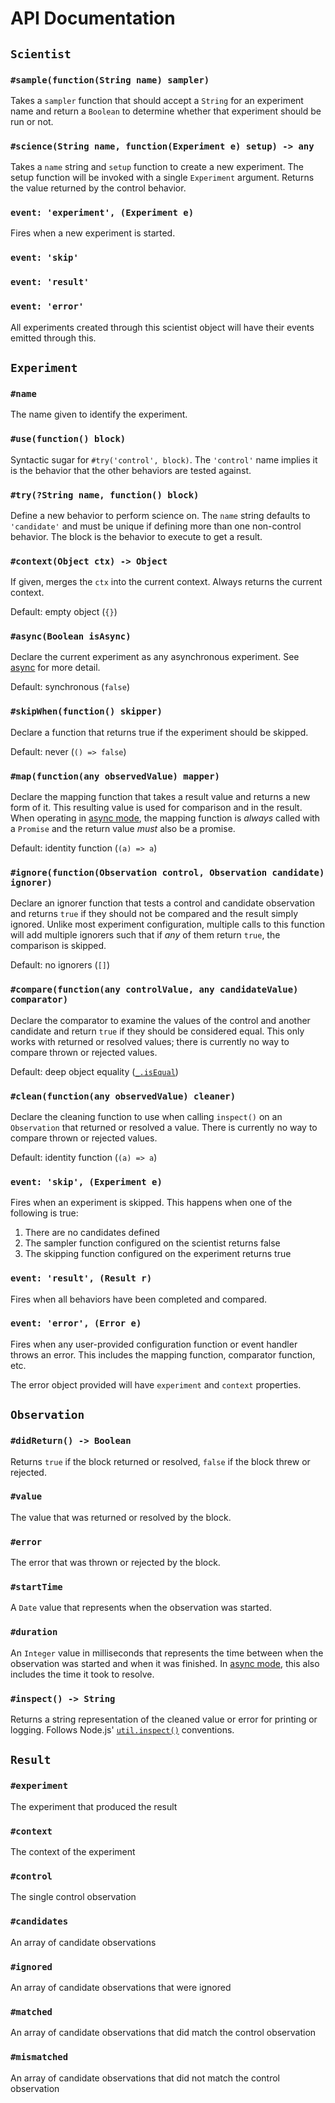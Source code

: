 # API Documentation

## `Scientist`

### `#sample(function(String name) sampler)`

Takes a `sampler` function that should accept a `String` for an experiment name
and return a `Boolean` to determine whether that experiment should be run or
not.

### `#science(String name, function(Experiment e) setup) -> any`

Takes a `name` string and `setup` function to create a new experiment. The setup
function will be invoked with a single `Experiment` argument. Returns the value
returned by the control behavior.

### `event: 'experiment', (Experiment e) `

Fires when a new experiment is started.

### `event: 'skip'`
### `event: 'result'`
### `event: 'error'`

All experiments created through this scientist object will have their events
emitted through this.

## `Experiment`

### `#name`

The name given to identify the experiment.

### `#use(function() block)`

Syntactic sugar for `#try('control', block)`. The `'control'` name implies it is
the behavior that the other behaviors are tested against.

### `#try(?String name, function() block)`

Define a new behavior to perform science on. The `name` string defaults to
`'candidate'` and must be unique if defining more than one non-control behavior.
The block is the behavior to execute to get a result.

### `#context(Object ctx) -> Object`

If given, merges the `ctx` into the current context. Always returns the current
context.

Default: empty object (`{}`)

### `#async(Boolean isAsync)`

Declare the current experiment as any asynchronous experiment. See [async][1]
for more detail.

Default: synchronous (`false`)

### `#skipWhen(function() skipper)`

Declare a function that returns true if the experiment should be skipped.

Default: never (`() => false`)

### `#map(function(any observedValue) mapper)`

Declare the mapping function that takes a result value and returns a new form of
it. This resulting value is used for comparison and in the result. When
operating in [async mode][1], the mapping function is *always* called with a
`Promise` and the return value *must* also be a promise.

Default: identity function (`(a) => a`)

### `#ignore(function(Observation control, Observation candidate) ignorer)`

Declare an ignorer function that tests a control and candidate observation and
returns `true` if they should not be compared and the result simply ignored.
Unlike most experiment configuration, multiple calls to this function will add
multiple ignorers such that if *any* of them return `true`, the comparison is
skipped.

Default: no ignorers (`[]`)

### `#compare(function(any controlValue, any candidateValue) comparator)`

Declare the comparator to examine the values of the control and another
candidate and return `true` if they should be considered equal. This only works
with returned or resolved values; there is currently no way to compare thrown or
rejected values.

Default: deep object equality ([`_.isEqual`](http://underscorejs.org/#isEqual))

### `#clean(function(any observedValue) cleaner)`

Declare the cleaning function to use when calling `inspect()` on an
`Observation` that returned or resolved a value. There is currently no way to
compare thrown or rejected values.

Default: identity function (`(a) => a`)

### `event: 'skip', (Experiment e)`

Fires when an experiment is skipped. This happens when one of the following is
true:

1. There are no candidates defined
2. The sampler function configured on the scientist returns false
3. The skipping function configured on the experiment returns true

### `event: 'result', (Result r)`

Fires when all behaviors have been completed and compared.

### `event: 'error', (Error e)`

Fires when any user-provided configuration function or event handler throws an
error. This includes the mapping function, comparator function, etc.

The error object provided will have `experiment` and `context` properties.

## `Observation`

### `#didReturn() -> Boolean`

Returns `true` if the block returned or resolved, `false` if the block threw or
rejected.

### `#value`

The value that was returned or resolved by the block.

### `#error`

The error that was thrown or rejected by the block.

### `#startTime`

A `Date` value that represents when the observation was started.

### `#duration`

An `Integer` value in milliseconds that represents the time between when the
observation was started and when it was finished. In [async mode][1], this also
includes the time it took to resolve.

### `#inspect() -> String`

Returns a string representation of the cleaned value or error for printing or
logging. Follows Node.js' [`util.inspect()`][2] conventions.

[2]: https://nodejs.org/api/util.html#util_custom_inspect_function_on_objects

## `Result`

### `#experiment`

The experiment that produced the result

### `#context`

The context of the experiment

### `#control`

The single control observation

### `#candidates`

An array of candidate observations

### `#ignored`

An array of candidate observations that were ignored

### `#matched`

An array of candidate observations that did match the control observation

### `#mismatched`

An array of candidate observations that did not match the control observation

[1]: (./async.md)
